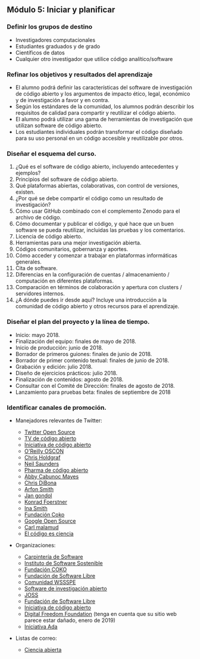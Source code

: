 ## Módulo 5: Iniciar y planificar

### Definir los grupos de destino

- Investigadores computacionales
- Estudiantes graduados y de grado
- Científicos de datos
- Cualquier otro investigador que utilice código analítico/software

### Refinar los objetivos y resultados del aprendizaje

- El alumno podrá definir las características del software de investigación de código abierto y los argumentos de impacto ético, legal, económico y de investigación a favor y en contra.
- Según los estándares de la comunidad, los alumnos podrán describir los requisitos de calidad para compartir y reutilizar el código abierto.
- El alumno podrá utilizar una gama de herramientas de investigación que utilizan software de código abierto.
- Los estudiantes individuales podrán transformar el código diseñado para su uso personal en un código accesible y reutilizable por otros.

### Diseñar el esquema del curso.

1. ¿Qué es el software de código abierto, incluyendo antecedentes y ejemplos?
2. Principios del software de código abierto.
3. Qué plataformas abiertas, colaborativas, con control de versiones, existen.
4. ¿Por qué se debe compartir el código como un resultado de investigación?
5. Cómo usar GitHub combinado con el complemento Zenodo para el archivo de código.
6. Cómo documentar y publicar el código, y qué hace que un buen software se pueda reutilizar, incluidas las pruebas y los comentarios.
7. Licencia de código abierto.
8. Herramientas para una mejor investigación abierta.
9. Códigos comunitarios, gobernanza y aportes.
10. Cómo acceder y comenzar a trabajar en plataformas informáticas generales.
11. Cita de software.
12. Diferencias en la configuración de cuentas / almacenamiento / computación en diferentes plataformas.
13. Comparación en términos de colaboración y apertura con clusters / servidores internos.
14. ¿A dónde puedes ir desde aquí? Incluye una introducción a la comunidad de código abierto y otros recursos para el aprendizaje.

### Diseñar el plan del proyecto y la línea de tiempo.

- Inicio: mayo 2018.
- Finalización del equipo: finales de mayo de 2018.
- Inicio de producción: junio de 2018.
- Borrador de primeros guiones: finales de junio de 2018.
- Borrador de primer contenido textual: finales de junio de 2018.
- Grabación y edición: julio 2018.
- Diseño de ejercicios prácticos: julio 2018.
- Finalización de contenidos: agosto de 2018.
- Consultar con el Comité de Dirección: finales de agosto de 2018.
- Lanzamiento para pruebas beta: finales de septiembre de 2018

### Identificar canales de promoción.

- Manejadores relevantes de Twitter:
    
    - [Twitter Open Source](https://twitter.com/twitteross)
    - [TV de código abierto](https://twitter.com/opensourcetv)
    - [Iniciativa de código abierto](https://twitter.com/OpenSourceOrg)
    - [O'Reilly OSCON](https://twitter.com/oscon)
    - [Chris Holdgraf](https://twitter.com/choldgraf)
    - [Neil Saunders](https://twitter.com/neilfws)
    - [Pharma de código abierto](https://twitter.com/OSPInfo)
    - [Abby Cabunoc Mayes](https://twitter.com/abbycabs)
    - [Chris DiBona](https://twitter.com/cdibona)
    - [Arfon Smith](https://twitter.com/arfon)
    - [Jan gondol](https://twitter.com/jangondol)
    - [Konrad Foerstner](https://twitter.com/konradfoerstner)
    - [Ina Smith](https://twitter.com/ismonet)
    - [Fundación Coko](https://twitter.com/CokoFoundation)
    - [Google Open Source](https://twitter.com/GoogleOSS)
    - [Carl malamud](https://twitter.com/carlmalamud)
    - [El código es ciencia](https://twitter.com/codeisscience)

- Organizaciones:
    
    - [Carpintería de Software](https://software-carpentry.org/)
    - [Instituto de Software Sostenible](https://www.software.ac.uk/software-sustainability-institute)
    - [Fundación COKO](https://coko.foundation/)
    - [Fundación de Software Libre](https://www.fsf.org/licensing/)
    - [Comunidad WSSSPE](http://wssspe.researchcomputing.org.uk)
    - [Software de investigación abierto](http://openresearchsoftware.metajnl.com)
    - [JOSS](http://joss.theoj.org)
    - [Fundación de Software Libre](https://www.fsf.org/)
    - [Iniciativa de código abierto](https://opensource.org/)
    - [Digital Freedom Foundation](https://en.wikipedia.org/wiki/Digital_Freedom_Foundation) (tenga en cuenta que su sitio web parece estar dañado, enero de 2019)
    - [Iniciativa Ada](https://adainitiative.org/)

- Listas de correo:
    
    - [Ciencia abierta](https://lists.okfn.org/mailman/listinfo/open-science)